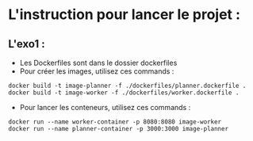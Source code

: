 # L'instruction pour lancer le projet : 

## L'exo1 :

* Les Dockerfiles sont dans le dossier dockerfiles
* Pour créer les images, utilisez ces commands :
```
docker build -t image-planner -f ./dockerfiles/planner.dockerfile .
docker build -t image-worker -f ./dockerfiles/worker.dockerfile .  
``` 
* Pour lancer les conteneurs, utilisez ces commands : 
```
docker run --name worker-container -p 8080:8080 image-worker
docker run --name planner-container -p 3000:3000 image-planner
```
